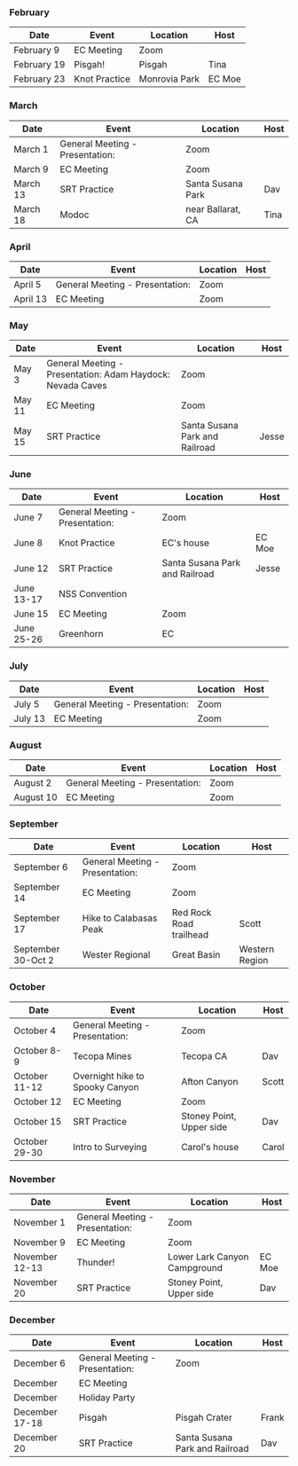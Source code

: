 ### February
| Date | Event | Location | Host |
| --- | --- | --- | --- |
| February 9 | EC Meeting | Zoom |
| February 19 | Pisgah! | Pisgah | Tina |
| February 23 | Knot Practice | Monrovia Park | EC Moe |

### March
| Date | Event | Location | Host |
| --- | --- | --- | --- |
| March 1 | General Meeting - Presentation: | Zoom |
| March 9 | EC Meeting | Zoom |
| March 13 | SRT Practice | Santa Susana Park | Dav |
| March 18 | Modoc | near Ballarat, CA | Tina |

### April
| Date | Event | Location | Host |
| --- | --- | --- | --- |
| April 5 | General Meeting - Presentation: | Zoom |
| April 13 | EC Meeting | Zoom |

### May
| Date | Event | Location | Host |
| --- | --- | --- | --- |
| May 3| General Meeting - Presentation: Adam Haydock: Nevada Caves | Zoom |
| May 11 | EC Meeting | Zoom |
| May 15 | SRT Practice | Santa Susana Park and Railroad | Jesse |

### June
| Date | Event | Location | Host |
| --- | --- | --- | --- |
| June 7 | General Meeting - Presentation: | Zoom |
| June 8 | Knot Practice | EC's house | EC Moe |
| June 12 | SRT Practice | Santa Susana Park and Railroad | Jesse |
| June 13-17 | NSS Convention |  |
| June 15 | EC Meeting | Zoom |
| June 25-26 | Greenhorn | EC |

### July
| Date | Event | Location | Host |
| --- | --- | --- | --- |
| July 5 | General Meeting - Presentation: | Zoom |
| July 13 | EC Meeting | Zoom |

### August
| Date | Event | Location | Host |
| --- | --- | --- | --- |
| August 2 | General Meeting - Presentation: | Zoom |
| August 10 | EC Meeting | Zoom |

### September
| Date | Event | Location | Host |
| --- | --- | --- | --- |
| September 6 | General Meeting - Presentation: | Zoom |
| September 14 | EC Meeting | Zoom |
| September 17 | Hike to Calabasas Peak | Red Rock Road trailhead | Scott |
| September 30-Oct 2 | Wester Regional | Great Basin | Western Region |

### October
| Date | Event | Location | Host |
| --- | --- | --- | --- |
| October 4 | General Meeting - Presentation: | Zoom |
| October 8-9 | Tecopa Mines | Tecopa CA | Dav
| October 11-12 | Overnight hike to Spooky Canyon | Afton Canyon | Scott |
| October 12 | EC Meeting | Zoom |
| October 15 | SRT Practice | Stoney Point, Upper side | Dav |
| October 29-30 | Intro to Surveying | Carol's house | Carol |

### November
| Date | Event | Location | Host |
| --- | --- | --- | --- |
| November 1 | General Meeting - Presentation: | Zoom |
| November 9 | EC Meeting | Zoom |
| November 12-13 | Thunder! | Lower Lark Canyon Campground | EC Moe |
| November 20 | SRT Practice | Stoney Point, Upper side | Dav |

### December
| Date | Event | Location | Host |
| --- | --- | --- | --- |
| December 6 | General Meeting - Presentation: | Zoom |
| December | EC Meeting |  |
| December | Holiday Party |  |
| December 17-18 | Pisgah | Pisgah Crater | Frank |
| December 20 | SRT Practice | Santa Susana Park and Railroad | Dav |

